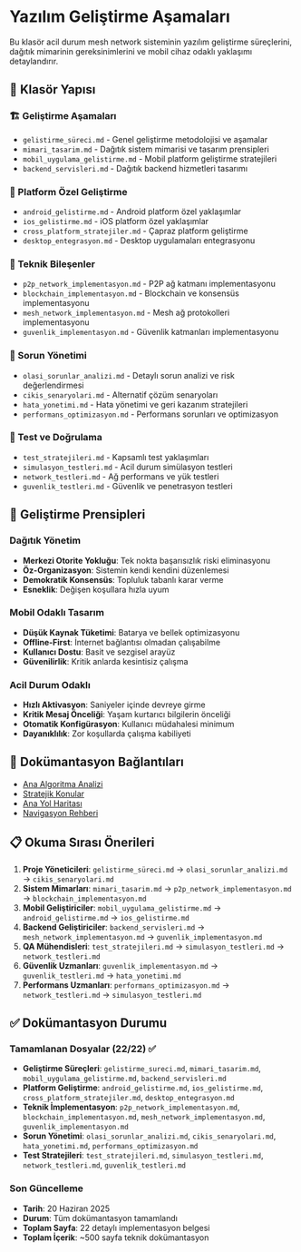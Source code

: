 # Yazılım Geliştirme Aşamaları

Bu klasör acil durum mesh network sisteminin yazılım geliştirme süreçlerini, dağıtık mimarinin gereksinimlerini ve mobil cihaz odaklı yaklaşımı detaylandırır.

## 📁 Klasör Yapısı

### 🏗️ Geliştirme Aşamaları
- `gelistirme_süreci.md` - Genel geliştirme metodolojisi ve aşamalar
- `mimari_tasarim.md` - Dağıtık sistem mimarisi ve tasarım prensipleri
- `mobil_uygulama_gelistirme.md` - Mobil platform geliştirme stratejileri
- `backend_servisleri.md` - Dağıtık backend hizmetleri tasarımı

### 📱 Platform Özel Geliştirme
- `android_gelistirme.md` - Android platform özel yaklaşımlar
- `ios_gelistirme.md` - iOS platform özel yaklaşımlar
- `cross_platform_stratejiler.md` - Çapraz platform geliştirme
- `desktop_entegrasyon.md` - Desktop uygulamaları entegrasyonu

### 🔧 Teknik Bileşenler
- `p2p_network_implementasyon.md` - P2P ağ katmanı implementasyonu
- `blockchain_implementasyon.md` - Blockchain ve konsensüs implementasyonu
- `mesh_network_implementasyon.md` - Mesh ağ protokolleri implementasyonu
- `guvenlik_implementasyon.md` - Güvenlik katmanları implementasyonu

### 🚨 Sorun Yönetimi
- `olasi_sorunlar_analizi.md` - Detaylı sorun analizi ve risk değerlendirmesi
- `cikis_senaryolari.md` - Alternatif çözüm senaryoları
- `hata_yonetimi.md` - Hata yönetimi ve geri kazanım stratejileri
- `performans_optimizasyon.md` - Performans sorunları ve optimizasyon

### 🧪 Test ve Doğrulama
- `test_stratejileri.md` - Kapsamlı test yaklaşımları
- `simulasyon_testleri.md` - Acil durum simülasyon testleri
- `network_testleri.md` - Ağ performans ve yük testleri
- `guvenlik_testleri.md` - Güvenlik ve penetrasyon testleri

## 🎯 Geliştirme Prensipleri

### Dağıtık Yönetim
- **Merkezi Otorite Yokluğu**: Tek nokta başarısızlık riski eliminasyonu
- **Öz-Organizasyon**: Sistemin kendi kendini düzenlemesi
- **Demokratik Konsensüs**: Topluluk tabanlı karar verme
- **Esneklik**: Değişen koşullara hızla uyum

### Mobil Odaklı Tasarım
- **Düşük Kaynak Tüketimi**: Batarya ve bellek optimizasyonu
- **Offline-First**: İnternet bağlantısı olmadan çalışabilme
- **Kullanıcı Dostu**: Basit ve sezgisel arayüz
- **Güvenilirlik**: Kritik anlarda kesintisiz çalışma

### Acil Durum Odaklı
- **Hızlı Aktivasyon**: Saniyeler içinde devreye girme
- **Kritik Mesaj Önceliği**: Yaşam kurtarıcı bilgilerin önceliği
- **Otomatik Konfigürasyon**: Kullanıcı müdahalesi minimum
- **Dayanıklılık**: Zor koşullarda çalışma kabiliyeti

## 🔗 Dokümantasyon Bağlantıları

- [Ana Algoritma Analizi](../Algoritma_ve_Analiz/)
- [Stratejik Konular](../Stratejik%20Konular/)
- [Ana Yol Haritası](../ACIL_DURUM_MESH_NETWORK_YOL_HARITASI.md)
- [Navigasyon Rehberi](../README_NAVIGATION.md)

## 📋 Okuma Sırası Önerileri

1. **Proje Yöneticileri**: `gelistirme_süreci.md` → `olasi_sorunlar_analizi.md` → `cikis_senaryolari.md`
2. **Sistem Mimarları**: `mimari_tasarim.md` → `p2p_network_implementasyon.md` → `blockchain_implementasyon.md`
3. **Mobil Geliştiriciler**: `mobil_uygulama_gelistirme.md` → `android_gelistirme.md` → `ios_gelistirme.md`
4. **Backend Geliştiriciler**: `backend_servisleri.md` → `mesh_network_implementasyon.md` → `guvenlik_implementasyon.md`
5. **QA Mühendisleri**: `test_stratejileri.md` → `simulasyon_testleri.md` → `network_testleri.md`
6. **Güvenlik Uzmanları**: `guvenlik_implementasyon.md` → `guvenlik_testleri.md` → `hata_yonetimi.md`
7. **Performans Uzmanları**: `performans_optimizasyon.md` → `network_testleri.md` → `simulasyon_testleri.md`

## ✅ Dokümantasyon Durumu

### Tamamlanan Dosyalar (22/22) ✅
- **Geliştirme Süreçleri**: `gelistirme_sureci.md`, `mimari_tasarim.md`, `mobil_uygulama_gelistirme.md`, `backend_servisleri.md`
- **Platform Geliştirme**: `android_gelistirme.md`, `ios_gelistirme.md`, `cross_platform_stratejiler.md`, `desktop_entegrasyon.md`
- **Teknik İmplementasyon**: `p2p_network_implementasyon.md`, `blockchain_implementasyon.md`, `mesh_network_implementasyon.md`, `guvenlik_implementasyon.md`
- **Sorun Yönetimi**: `olasi_sorunlar_analizi.md`, `cikis_senaryolari.md`, `hata_yonetimi.md`, `performans_optimizasyon.md`
- **Test Stratejileri**: `test_stratejileri.md`, `simulasyon_testleri.md`, `network_testleri.md`, `guvenlik_testleri.md`

### Son Güncelleme
- **Tarih**: 20 Haziran 2025
- **Durum**: Tüm dokümantasyon tamamlandı
- **Toplam Sayfa**: 22 detaylı implementasyon belgesi
- **Toplam İçerik**: ~500 sayfa teknik dokümantasyon
